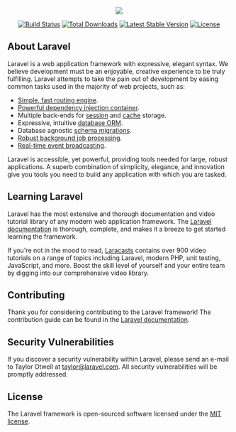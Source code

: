 <p align="center"><img src="https://github.com/PHPMap/bot/blob/master/public/img/github_bot_love.png"></p>

<p align="center">
<a href="https://travis-ci.org/phpmap/bot"><img src="https://travis-ci.org/phpmap/bot.svg" alt="Build Status"></a>
<a href="https://packagist.org/packages/phpmap/bot"><img src="https://poser.pugx.org/phpmap/bot/d/total.svg" alt="Total Downloads"></a>
<a href="https://packagist.org/packages/phpmap/bot"><img src="https://poser.pugx.org/phpmap/bot/v/stable.svg" alt="Latest Stable Version"></a>
<a href="https://packagist.org/packages/phpmap/bot"><img src="https://poser.pugx.org/phpmap/bot/license.svg" alt="License"></a>
</p>

## About Laravel

Laravel is a web application framework with expressive, elegant syntax. We believe development must be an enjoyable, creative experience to be truly fulfilling. Laravel attempts to take the pain out of development by easing common tasks used in the majority of web projects, such as:

- [Simple, fast routing engine](https://laravel.com/docs/routing).
- [Powerful dependency injection container](https://laravel.com/docs/container).
- Multiple back-ends for [session](https://laravel.com/docs/session) and [cache](https://laravel.com/docs/cache) storage.
- Expressive, intuitive [database ORM](https://laravel.com/docs/eloquent).
- Database agnostic [schema migrations](https://laravel.com/docs/migrations).
- [Robust background job processing](https://laravel.com/docs/queues).
- [Real-time event broadcasting](https://laravel.com/docs/broadcasting).

Laravel is accessible, yet powerful, providing tools needed for large, robust applications. A superb combination of simplicity, elegance, and innovation give you tools you need to build any application with which you are tasked.

## Learning Laravel

Laravel has the most extensive and thorough documentation and video tutorial library of any modern web application framework. The [Laravel documentation](https://laravel.com/docs) is thorough, complete, and makes it a breeze to get started learning the framework.

If you're not in the mood to read, [Laracasts](https://laracasts.com) contains over 900 video tutorials on a range of topics including Laravel, modern PHP, unit testing, JavaScript, and more. Boost the skill level of yourself and your entire team by digging into our comprehensive video library.

## Contributing

Thank you for considering contributing to the Laravel framework! The contribution guide can be found in the [Laravel documentation](http://laravel.com/docs/contributions).

## Security Vulnerabilities

If you discover a security vulnerability within Laravel, please send an e-mail to Taylor Otwell at taylor@laravel.com. All security vulnerabilities will be promptly addressed.

## License

The Laravel framework is open-sourced software licensed under the [MIT license](http://opensource.org/licenses/MIT).

